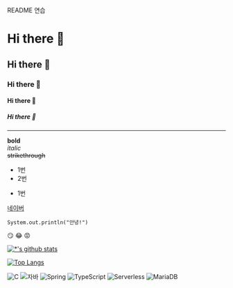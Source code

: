 README 연습

# Hi there 👋
## Hi there 👋
### Hi there 👋
#### Hi there 👋
##### Hi there 👋

---

**bold** <br>
*italic* <br>
~~strikethrough~~
* 1번
* 2번
- 1번


[네이버](www.naver.com)


```
System.out.println("안녕!")
```
:smirk:
:joy:
:rage:


[![*'s github stats](https://github-readme-stats.vercel.app/api?username=SeungJu0104)](https://github.com/SeungJu0104)

[![Top Langs](https://github-readme-stats.vercel.app/api/top-langs/?username=SeungJu0104)](https://github.com/SeungJu0104/github-readme-stats)

![C](https://img.shields.io/badge/-C-123456?style=flat-square&logo=C&logoColor=black)
![자바](https://img.shields.io/badge/-자바-007396?style=flat&logo=Java&logoColor=ffffff)
![Spring](https://img.shields.io/badge/-Spring-6DB33F?style=for-the-badge&logo=Spring&logoColor=white)
![TypeScript](https://img.shields.io/badge/-TypeScript-3178C6?style=flat-square&logo=TypeScript&logoColor=white)
![Serverless](https://img.shields.io/badge/-Serverless-FD5750?style=flat-square&logo=Serverless&logoColor=magenta)
![MariaDB](https://img.shields.io/badge/-MariaDB-1F305F?style=flat-square&logo=mariadb&logoColor=white)

